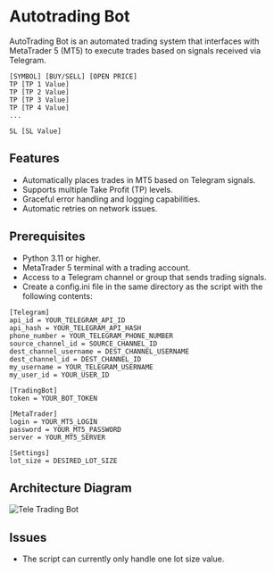 # Autotrading Bot
AutoTrading Bot is an automated trading system that interfaces with MetaTrader 5 (MT5) to execute trades based on signals received via Telegram.
```
[SYMBOL] [BUY/SELL] [OPEN PRICE]
TP [TP 1 Value]
TP [TP 2 Value]
TP [TP 3 Value]
TP [TP 4 Value]
...

SL [SL Value]
```

## Features
- Automatically places trades in MT5 based on Telegram signals.
- Supports multiple Take Profit (TP) levels.
- Graceful error handling and logging capabilities.
- Automatic retries on network issues.

## Prerequisites
- Python 3.11 or higher.
- MetaTrader 5 terminal with a trading account.
- Access to a Telegram channel or group that sends trading signals.
- Create a config.ini file in the same directory as the script with the following contents:

```
[Telegram]
api_id = YOUR_TELEGRAM_API_ID
api_hash = YOUR_TELEGRAM_API_HASH
phone_number = YOUR_TELEGRAM_PHONE_NUMBER
source_channel_id = SOURCE_CHANNEL_ID
dest_channel_username = DEST_CHANNEL_USERNAME
dest_channel_id = DEST_CHANNEL_ID
my_username = YOUR_TELEGRAM_USERNAME
my_user_id = YOUR_USER_ID

[TradingBot]
token = YOUR_BOT_TOKEN

[MetaTrader]
login = YOUR_MT5_LOGIN
password = YOUR_MT5_PASSWORD
server = YOUR_MT5_SERVER

[Settings]
lot_size = DESIRED_LOT_SIZE
```

## Architecture Diagram
![Tele Trading Bot](https://github.com/raracraz/AutoTrading-TeleBot/assets/88528326/c4f4afc3-f7ba-4f9c-9142-f48b1c746dee)

## Issues
- The script can currently only handle one lot size value.
